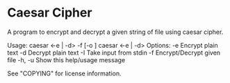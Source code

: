 # Caesar Cipher
A program to encrypt and decrypt a given string of file using caesar cipher. 

Usage: caesar <-e | -d> -f <file name> [-o <output file name>] <shift size>
	caesar <-e | -d> <plain text> <shift size>
Options:
	-e		Encrypt plain text
	-d		Decrypt plain text
	-I		Take input from stdin
	-f <file name>	Encrypt/Decrypt given file
	-h, -u		Show this help/usage message
	
  See "COPYING" for license information.
